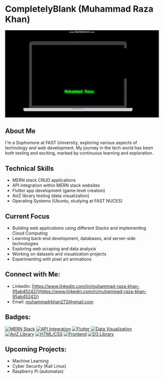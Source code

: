# CompletelyBlank (Muhammad Raza Khan)

![Alt Text](https://github.com/completelyblank/Web-Design/blob/main/Animations_CSS/github_gif.gif)

## About Me

I'm a Sophomore at FAST University, exploring various aspects of technology and web development. My journey in the tech world has been both testing and exciting, marked by continuous learning and exploration.

## Technical Skills

* MERN stack CRUD applications
* API integration within MERN stack websites
* Flutter app development (game level creation)
* AviZ library testing (data visualization)
* Operating Systems (Ubuntu, studying at FAST NUCES)

## Current Focus

* Building web applications using different Stacks and implementing Cloud Computing
* Learning back-end development, databases, and server-side technologies
* Exploring web scraping and data analysis
* Working on datasets and visualization projects
* Experimenting with pixel art animations

## Connect with Me:

* LinkedIn: [https://www.linkedin.com/in/muhammad-raza-khan-95ab45242/](https://www.linkedin.com/in/muhammad-raza-khan-95ab45242/)
* Email: [muhammadrkhan272@gmail.com](mailto:muhammadrkhan272@gmail.com)

## Badges:

[![MERN Stack](https://img.shields.io/badge/MERN%20Stack-Developer-blueviolet)](https://www.mongodb.com/mern-stack)
[![API Integration](https://img.shields.io/badge/API%20Integration-Practitioner-blue)](https://en.wikipedia.org/wiki/API)
[![Flutter](https://img.shields.io/badge/Flutter-Game%20Development-orange)](https://flutter.dev/)
[![Data Visualization](https://img.shields.io/badge/Data%20Visualization-Explorer-green)](https://en.wikipedia.org/wiki/Data_visualization)
[![AviZ Library](https://img.shields.io/badge/AviZ%20Library-Tester-yellow)](https://aviz.io/)
[![HTML/CSS](https://img.shields.io/badge/HTML%2FCSS-Certified-green)](https://developer.mozilla.org/en-US/docs/Web/HTML)
[![Frontend](https://img.shields.io/badge/Frontend%20Development-Certified-blue)](https://en.wikipedia.org/wiki/Front-end_web_development)
[![D3 Library](https://img.shields.io/badge/D3%20Library-Projects-yellowgreen)](https://d3js.org/)

## Upcoming Projects:

* Machine Learning
* Cyber Security (Kali Linux)
* Raspberry Pi (automatas)
